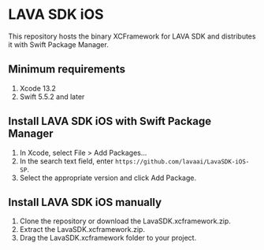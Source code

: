 # LAVA SDK iOS
This repository hosts the binary XCFramework for LAVA SDK and distributes it with Swift Package Manager.

## Minimum requirements
1. Xcode 13.2
2. Swift 5.5.2 and later

## Install LAVA SDK iOS with Swift Package Manager
1. In Xcode, select File > Add Packages...
2. In the search text field, enter `https://github.com/lavaai/LavaSDK-iOS-SP`.
3. Select the appropriate version and click Add Package.

## Install LAVA SDK iOS manually
1. Clone the repository or download the LavaSDK.xcframework.zip.
2. Extract the LavaSDK.xcframework.zip.
3. Drag the LavaSDK.xcframework folder to your project.
